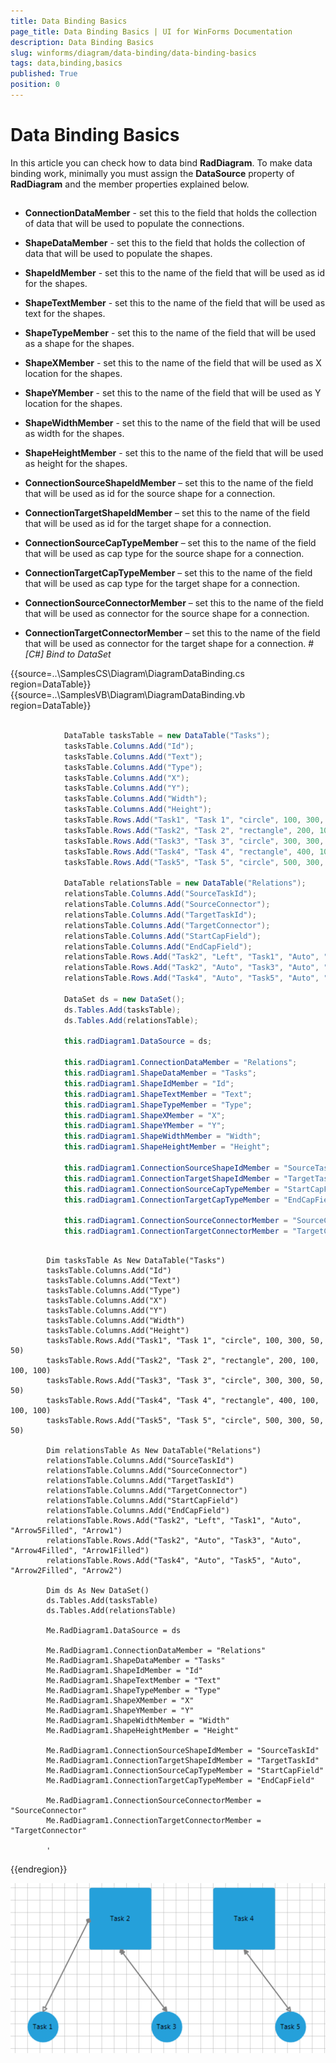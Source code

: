 ```yaml
---
title: Data Binding Basics
page_title: Data Binding Basics | UI for WinForms Documentation
description: Data Binding Basics
slug: winforms/diagram/data-binding/data-binding-basics
tags: data,binding,basics
published: True
position: 0
---
```


# Data Binding Basics



In this article you can check how to data bind __RadDiagram__. To make data binding work, minimally you must assign the
        __DataSource__ property of __RadDiagram__ and the member properties explained below.

## 

* __ConnectionDataMember__ - set this to the field that holds the collection of data that will be used to populate the connections.
            

* __ShapeDataMember__ - set this to the field that holds the collection of data that will be used to populate the shapes.
            

* __ShapeIdMember__ - set this to the name of the field that will be used as id for the shapes.
            

* __ShapeTextMember__ - set this to the name of the field that will be used as text for the shapes.
            

* __ShapeTypeMember__ - set this to the name of the field that will be used as a shape for the shapes.
            

* __ShapeXMember__ - set this to the name of the field that will be used as X location for the shapes.
            

* __ShapeYMember__ - set this to the name of the field that will be used as Y location for the shapes.
            

* __ShapeWidthMember__ - set this to the name of the field that will be used as width for the shapes.
            

* __ShapeHeightMember__ - set this to the name of the field that will be used as height for the shapes.
            

* __ConnectionSourceShapeIdMember__ – set this to the name of the field that will be used as id for the source shape for a connection.
            

* __ConnectionTargetShapeIdMember__ – set this to the name of the field that will be used as id for the target shape for a connection.
            

* __ConnectionSourceCapTypeMember__ – set this to the name of the field that will be used as cap type for the source shape for a connection.
            

* __ConnectionTargetCapTypeMember__ – set this to the name of the field that will be used as cap type for the target shape for a connection.
            

* __ConnectionSourceConnectorMember__ – set this to the name of the field that will be used as connector for the source shape for a connection.
            

* __ConnectionTargetConnectorMember__ – set this to the name of the field that will be used as connector for the target shape for a connection.
            #_[C#] Bind to DataSet_

	



{{source=..\SamplesCS\Diagram\DiagramDataBinding.cs region=DataTable}} 
{{source=..\SamplesVB\Diagram\DiagramDataBinding.vb region=DataTable}} 

````C#
            
            DataTable tasksTable = new DataTable("Tasks");   
            tasksTable.Columns.Add("Id");
            tasksTable.Columns.Add("Text");
            tasksTable.Columns.Add("Type");
            tasksTable.Columns.Add("X");
            tasksTable.Columns.Add("Y");
            tasksTable.Columns.Add("Width");
            tasksTable.Columns.Add("Height");
            tasksTable.Rows.Add("Task1", "Task 1", "circle", 100, 300, 50, 50);
            tasksTable.Rows.Add("Task2", "Task 2", "rectangle", 200, 100, 100, 100);
            tasksTable.Rows.Add("Task3", "Task 3", "circle", 300, 300, 50, 50);
            tasksTable.Rows.Add("Task4", "Task 4", "rectangle", 400, 100, 100, 100);
            tasksTable.Rows.Add("Task5", "Task 5", "circle", 500, 300, 50, 50);
            
            DataTable relationsTable = new DataTable("Relations");
            relationsTable.Columns.Add("SourceTaskId");
            relationsTable.Columns.Add("SourceConnector");
            relationsTable.Columns.Add("TargetTaskId");
            relationsTable.Columns.Add("TargetConnector");
            relationsTable.Columns.Add("StartCapField");
            relationsTable.Columns.Add("EndCapField");
            relationsTable.Rows.Add("Task2", "Left", "Task1", "Auto", "Arrow5Filled", "Arrow1");
            relationsTable.Rows.Add("Task2", "Auto", "Task3", "Auto", "Arrow4Filled", "Arrow1Filled");
            relationsTable.Rows.Add("Task4", "Auto", "Task5", "Auto", "Arrow2Filled", "Arrow2");
            
            DataSet ds = new DataSet();
            ds.Tables.Add(tasksTable);
            ds.Tables.Add(relationsTable);
            
            this.radDiagram1.DataSource = ds;
            
            this.radDiagram1.ConnectionDataMember = "Relations";
            this.radDiagram1.ShapeDataMember = "Tasks";
            this.radDiagram1.ShapeIdMember = "Id";  
            this.radDiagram1.ShapeTextMember = "Text";
            this.radDiagram1.ShapeTypeMember = "Type";
            this.radDiagram1.ShapeXMember = "X";
            this.radDiagram1.ShapeYMember = "Y";
            this.radDiagram1.ShapeWidthMember = "Width";
            this.radDiagram1.ShapeHeightMember = "Height";
            
            this.radDiagram1.ConnectionSourceShapeIdMember = "SourceTaskId";
            this.radDiagram1.ConnectionTargetShapeIdMember = "TargetTaskId";
            this.radDiagram1.ConnectionSourceCapTypeMember = "StartCapField";
            this.radDiagram1.ConnectionTargetCapTypeMember = "EndCapField";
            
            this.radDiagram1.ConnectionSourceConnectorMember = "SourceConnector";
            this.radDiagram1.ConnectionTargetConnectorMember = "TargetConnector";
````
````VB.NET

        Dim tasksTable As New DataTable("Tasks")
        tasksTable.Columns.Add("Id")
        tasksTable.Columns.Add("Text")
        tasksTable.Columns.Add("Type")
        tasksTable.Columns.Add("X")
        tasksTable.Columns.Add("Y")
        tasksTable.Columns.Add("Width")
        tasksTable.Columns.Add("Height")
        tasksTable.Rows.Add("Task1", "Task 1", "circle", 100, 300, 50, 50)
        tasksTable.Rows.Add("Task2", "Task 2", "rectangle", 200, 100, 100, 100)
        tasksTable.Rows.Add("Task3", "Task 3", "circle", 300, 300, 50, 50)
        tasksTable.Rows.Add("Task4", "Task 4", "rectangle", 400, 100, 100, 100)
        tasksTable.Rows.Add("Task5", "Task 5", "circle", 500, 300, 50, 50)

        Dim relationsTable As New DataTable("Relations")
        relationsTable.Columns.Add("SourceTaskId")
        relationsTable.Columns.Add("SourceConnector")
        relationsTable.Columns.Add("TargetTaskId")
        relationsTable.Columns.Add("TargetConnector")
        relationsTable.Columns.Add("StartCapField")
        relationsTable.Columns.Add("EndCapField")
        relationsTable.Rows.Add("Task2", "Left", "Task1", "Auto", "Arrow5Filled", "Arrow1")
        relationsTable.Rows.Add("Task2", "Auto", "Task3", "Auto", "Arrow4Filled", "Arrow1Filled")
        relationsTable.Rows.Add("Task4", "Auto", "Task5", "Auto", "Arrow2Filled", "Arrow2")

        Dim ds As New DataSet()
        ds.Tables.Add(tasksTable)
        ds.Tables.Add(relationsTable)

        Me.RadDiagram1.DataSource = ds

        Me.RadDiagram1.ConnectionDataMember = "Relations"
        Me.RadDiagram1.ShapeDataMember = "Tasks"
        Me.RadDiagram1.ShapeIdMember = "Id"
        Me.RadDiagram1.ShapeTextMember = "Text"
        Me.RadDiagram1.ShapeTypeMember = "Type"
        Me.RadDiagram1.ShapeXMember = "X"
        Me.RadDiagram1.ShapeYMember = "Y"
        Me.RadDiagram1.ShapeWidthMember = "Width"
        Me.RadDiagram1.ShapeHeightMember = "Height"

        Me.RadDiagram1.ConnectionSourceShapeIdMember = "SourceTaskId"
        Me.RadDiagram1.ConnectionTargetShapeIdMember = "TargetTaskId"
        Me.RadDiagram1.ConnectionSourceCapTypeMember = "StartCapField"
        Me.RadDiagram1.ConnectionTargetCapTypeMember = "EndCapField"

        Me.RadDiagram1.ConnectionSourceConnectorMember = "SourceConnector"
        Me.RadDiagram1.ConnectionTargetConnectorMember = "TargetConnector"

        '
````

{{endregion}} 


![diagram-data-binding-basics 001](images/diagram-data-binding-basics001.png)
